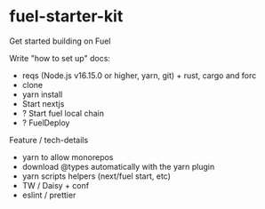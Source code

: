 # fuel-starter-kit
Get started building on Fuel

Write "how to set up" docs:
- reqs (Node.js v16.15.0 or higher, yarn, git) + rust, cargo and forc
- clone
- yarn install
- Start nextjs
- ? Start fuel local chain
- ? FuelDeploy

Feature / tech-details
- yarn to allow monorepos
- download @types automatically with the yarn plugin
- yarn scripts helpers (next/fuel start, etc)
- TW / Daisy + conf
- eslint / prettier
